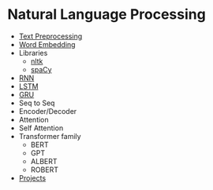 # Natural Language Processing
- [Text Preprocessing](docs/TextPreprocessing/README.md)
- [Word Embedding](docs/WordEmbeddings/README.md)
- Libraries
  - [nltk](https://www.nltk.org/)
  - [spaCy](https://spacy.io/)
- [RNN](docs/RNN/README.md)
- [LSTM](docs/LSTM/README.md)
- [GRU](docs/GRU/README.md)
- Seq to Seq
- Encoder/Decoder
- Attention
- Self Attention
- Transformer family
  - BERT
  - GPT
  - ALBERT
  - ROBERT
- [Projects](projects/README.md)
